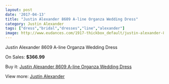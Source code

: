 ```yaml
---
layout: post
date: '2017-04-13'
title: "Justin Alexander 8609 A-line Organza Wedding Dress"
category: Justin Alexander
tags: ["dress","bridal","dresses","line","alexander"]
image: http://www.eudances.com/1917-thickbox_default/justin-alexander-8609-a-line-organza-wedding-dress.jpg
---
```

Justin Alexander 8609 A-line Organza Wedding Dress

On Sales: **$366.99**
<a href="https://www.eudances.com/en/justin-alexander/654-justin-alexander-8609-a-line-organza-wedding-dress.html"><amp-img layout="responsive" width="600" height="600" src="//www.eudances.com/1917-thickbox_default/justin-alexander-8609-a-line-organza-wedding-dress.jpg" alt="Justin Alexander 8609 A-line Organza Wedding Dress 0" /></a>
<a href="https://www.eudances.com/en/justin-alexander/654-justin-alexander-8609-a-line-organza-wedding-dress.html"><amp-img layout="responsive" width="600" height="600" src="//www.eudances.com/1919-thickbox_default/justin-alexander-8609-a-line-organza-wedding-dress.jpg" alt="Justin Alexander 8609 A-line Organza Wedding Dress 1" /></a>
<a href="https://www.eudances.com/en/justin-alexander/654-justin-alexander-8609-a-line-organza-wedding-dress.html"><amp-img layout="responsive" width="600" height="600" src="//www.eudances.com/1918-thickbox_default/justin-alexander-8609-a-line-organza-wedding-dress.jpg" alt="Justin Alexander 8609 A-line Organza Wedding Dress 2" /></a>

Buy it: [Justin Alexander 8609 A-line Organza Wedding Dress](https://www.eudances.com/en/justin-alexander/654-justin-alexander-8609-a-line-organza-wedding-dress.html "Justin Alexander 8609 A-line Organza Wedding Dress")

View more: [Justin Alexander](https://www.eudances.com/en/7-justin-alexander "Justin Alexander")